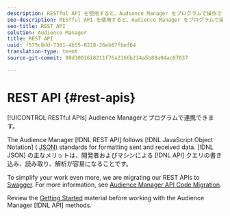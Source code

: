 ```yaml
---
description: RESTful API を使用すると、Audience Manager をプログラムで操作できます。
seo-description: RESTful API を使用すると、Audience Manager をプログラムで操作できます。
seo-title: REST API
solution: Audience Manager
title: REST API
uuid: f575c8dd-7381-4b55-8228-26eb87fbef64
translation-type: tm+mt
source-git-commit: 80d3001618211f76a2166b214a5b88a04ac07037

---
```



# REST API {#rest-apis}

[!UICONTROL RESTful APIs] Audience Managerとプログラムで連携できます。

The Audience Manager [!DNL REST API] follows [!DNL JavaScript Object Notation] ( [JSON](https://www.json.org/)) standards for formatting sent and received data. [!DNL JSON] の主なメリットは、開発者およびマシンによる [!DNL API] クエリの書き込み、読み取り、解析が容易になることです。

To simplify your work even more, we are migrating our REST APIs to [Swagger](https://swagger.io/solutions/api-documentation/). For more information, see [Audience Manager API Code Migration](/help/using/api/api-swagger-migration.md).

Review the [Getting Started](../../api/rest-api-main/aam-api-getting-started.md#getting-started-with-rest-apis) material before working with the Audience Manager [!DNL API] methods.